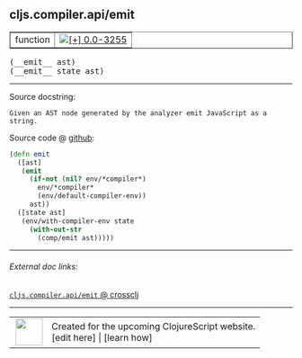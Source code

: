 ## cljs.compiler.api/emit



 <table border="1">
<tr>
<td>function</td>
<td><a href="https://github.com/cljsinfo/cljs-api-docs/tree/0.0-3255"><img valign="middle" alt="[+] 0.0-3255" title="Added in 0.0-3255" src="https://img.shields.io/badge/+-0.0--3255-lightgrey.svg"></a> </td>
</tr>
</table>


 <samp>
(__emit__ ast)<br>
</samp>
 <samp>
(__emit__ state ast)<br>
</samp>

---





Source docstring:

```
Given an AST node generated by the analyzer emit JavaScript as a string.
```


Source code @ [github](https://github.com/clojure/clojurescript/blob/r1.7.107/src/main/clojure/cljs/compiler/api.clj#L20-L31):

```clj
(defn emit
  ([ast]
   (emit
     (if-not (nil? env/*compiler*)
       env/*compiler*
       (env/default-compiler-env))
     ast))
  ([state ast]
   (env/with-compiler-env state
     (with-out-str
       (comp/emit ast)))))
```

<!--
Repo - tag - source tree - lines:

 <pre>
clojurescript @ r1.7.107
└── src
    └── main
        └── clojure
            └── cljs
                └── compiler
                    └── <ins>[api.clj:20-31](https://github.com/clojure/clojurescript/blob/r1.7.107/src/main/clojure/cljs/compiler/api.clj#L20-L31)</ins>
</pre>

-->

---



###### External doc links:

[`cljs.compiler.api/emit` @ crossclj](http://crossclj.info/fun/cljs.compiler.api/emit.html)<br>

---

 <table>
<tr><td>
<img valign="middle" align="right" width="48px" src="http://i.imgur.com/Hi20huC.png">
</td><td>
Created for the upcoming ClojureScript website.<br>
[edit here] | [learn how]
</td></tr></table>

[edit here]:https://github.com/cljsinfo/cljs-api-docs/blob/master/cljsdoc/cljs.compiler.api_emit.cljsdoc
[learn how]:https://github.com/cljsinfo/cljs-api-docs/wiki/cljsdoc-files

<!--

This information was too distracting to show to readers, but I'll leave it
commented here since it is helpful to:

- pretty-print the data used to generate this document
- and show how to retrieve that data



The API data for this symbol:

```clj
{:ns "cljs.compiler.api",
 :name "emit",
 :signature ["[ast]" "[state ast]"],
 :history [["+" "0.0-3255"]],
 :type "function",
 :full-name-encode "cljs.compiler.api_emit",
 :source {:code "(defn emit\n  ([ast]\n   (emit\n     (if-not (nil? env/*compiler*)\n       env/*compiler*\n       (env/default-compiler-env))\n     ast))\n  ([state ast]\n   (env/with-compiler-env state\n     (with-out-str\n       (comp/emit ast)))))",
          :title "Source code",
          :repo "clojurescript",
          :tag "r1.7.107",
          :filename "src/main/clojure/cljs/compiler/api.clj",
          :lines [20 31]},
 :full-name "cljs.compiler.api/emit",
 :docstring "Given an AST node generated by the analyzer emit JavaScript as a string."}

```

Retrieve the API data for this symbol:

```clj
;; from Clojure REPL
(require '[clojure.edn :as edn])
(-> (slurp "https://raw.githubusercontent.com/cljsinfo/cljs-api-docs/catalog/cljs-api.edn")
    (edn/read-string)
    (get-in [:symbols "cljs.compiler.api/emit"]))
```

-->

